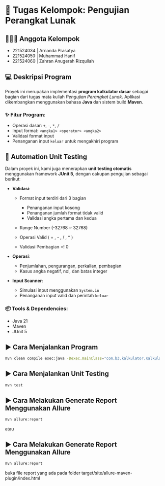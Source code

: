 # 📘 Tugas Kelompok: Pengujian Perangkat Lunak

## 🧑‍🤝‍🧑 Anggota Kelompok
- 221524034 | Arnanda Prasatya
- 221524050 | Muhammad Hanif
- 221524060 | Zahran Anugerah Rizqullah

## 💻 Deskripsi Program

Proyek ini merupakan implementasi **program kalkulator dasar** sebagai bagian dari tugas mata kuliah *Pengujian Perangkat Lunak*. Aplikasi dikembangkan menggunakan bahasa **Java** dan sistem build **Maven**.

### ✨ Fitur Program:
- Operasi dasar: `+`, `-`, `*`, `/`
- Input format: `<angka1> <operator> <angka2>`
- Validasi format input
- Penanganan input `keluar` untuk mengakhiri program

## 🧪 Automation Unit Testing

Dalam proyek ini, kami juga menerapkan **unit testing otomatis** menggunakan framework **JUnit 5**, dengan cakupan pengujian sebagai berikut:

- **Validasi**:
  - Format input terdiri dari 3 bagian
    - Penanganan input kosong
    - Penanganan jumlah format tidak valid
    - Validasi angka pertama dan kedua

  - Range Number (-32768 ~ 32768)
  - Operasi Valid ( + , - , / , * )
  - Validasi Pembagian =! 0

- **Operasi**:
  - Penjumlahan, pengurangan, perkalian, pembagian
  - Kasus angka negatif, nol, dan batas integer

- **Input Scanner**:
  - Simulasi input menggunakan `System.in`
  - Penanganan input valid dan perintah `keluar`

### 📦 Tools & Dependencies:
- Java 21
- Maven
- JUnit 5

## ▶️ Cara Menjalankan Program

```bash
mvn clean compile exec:java -Dexec.mainClass="com.b3.kalkulator.KalkulatorApplication"
```

## ▶️ Cara Menjalankan Unit Testing
```bash
mvn test
```

## ▶️ Cara Melakukan Generate Report Menggunakan Allure
```bash
mvn allure:report
```

atau

## ▶️ Cara Melakukan Generate Report Menggunakan Allure
```bash
mvn allure:report
```
buka file report yang ada pada folder <a>target/site/allure-maven-plugin/index.html</a>